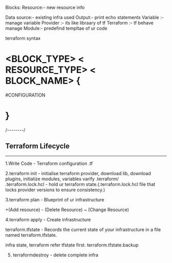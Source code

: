 Blocks: 
Resource:- new resource info

Data source:- existing infra used
Output:- print echo statements
Variable :- manage variable
Provider :- its like libraary of tf
Terraform :- tf behave manage
Module:- predefind templtae of ur code


terraform syntax

# <BLOCK_TYPE> < RESOURCE_TYPE> < BLOCK_NAME> {
  #CONFIGURATION
 # } 
/*--------*/


## Terraform Lifecycle
------------------------------------------------------------------------------------
1.Write Code - Terraform configuration .tf

2.terraform init - initialise terraform provider, download lib, download plugins, initialize modules, variables varify 
.terraform/  
.terraform.lock.hcl -  hold ur terraform state.(.terraform.lock.hcl file that locks provider versions to ensure consistency.)

3.terraform plan - Blueprint  of ur infrastructure

+(Add resource) - (Delete Resource) ~ (Change Resource)

4.terraform apply - Create infrastructure 

terraform.tfstate -  Records the current state of your infrastructure in a file named terraform.tfstate.

 infra state, terraform refer tfstate first. terraform.tfstate.backup 


5. terraformdestroy - delete complete infra